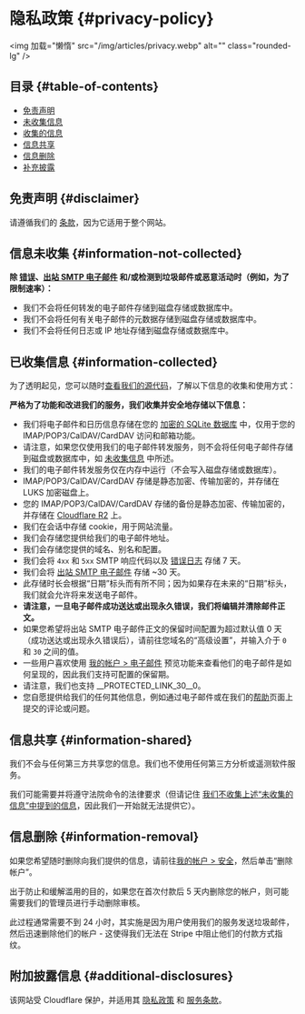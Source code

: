 # 隐私政策 {#privacy-policy}

<img 加载="懒惰" src="/img/articles/privacy.webp" alt="" class="rounded-lg" />

## 目录 {#table-of-contents}

* [免责声明](#disclaimer)
* [未收集信息](#information-not-collected)
* [收集的信息](#information-collected)
* [信息共享](#information-shared)
* [信息删除](#information-removal)
* [补充披露](#additional-disclosures)

## 免责声明 {#disclaimer}

请遵循我们的 [条款](/terms)，因为它适用于整个网站。

## 信息未收集 {#information-not-collected}

**除 [错误](/faq#do-you-store-error-logs)、[出站 SMTP 电子邮件](/faq#do-you-support-sending-email-with-smtp) 和/或检测到垃圾邮件或恶意活动时（例如，为了限制速率）：**

* 我们不会将任何转发的电子邮件存储到磁盘存储或数据库中。
* 我们不会将任何有关电子邮件的元数据存储到磁盘存储或数据库中。
* 我们不会将任何日志或 IP 地址存储到磁盘存储或数据库中。

## 已收集信息 {#information-collected}

为了透明起见，您可以随时<a href="https://github.com/forwardemail" target="_blank" rel="noopener noreferrer">查看我们的源代码</a>，了解以下信息的收集和使用方式：

**严格为了功能和改进我们的服务，我们收集并安全地存储以下信息：**

* 我们将电子邮件和日历信息存储在您的 [加密的 SQLite 数据库](/blog/docs/best-quantum-safe-encrypted-email-service) 中，仅用于您的 IMAP/POP3/CalDAV/CardDAV 访问和邮箱功能。
* 请注意，如果您仅使用我们的电子邮件转发服务，则不会将任何电子邮件存储到磁盘或数据库中，如 [未收集信息](#information-not-collected) 中所述。
* 我们的电子邮件转发服务仅在内存中运行（不会写入磁盘存储或数据库）。
* IMAP/POP3/CalDAV/CardDAV 存储是静态加密、传输加密的，并存储在 LUKS 加密磁盘上。
* 您的 IMAP/POP3/CalDAV/CardDAV 存储的备份是静态加密、传输加密的，并存储在 [Cloudflare R2](https://www.cloudflare.com/developer-platform/r2/) 上。
* 我们在会话中存储 cookie，用于网站流量。
* 我们会存储您提供给我们的电子邮件地址。
* 我们会存储您提供的域名、别名和配置。
* 我们会将 `4xx` 和 `5xx` SMTP 响应代码以及 [错误日志](/faq#do-you-store-error-logs) 存储 7 天。
* 我们会将 [出站 SMTP 电子邮件](/faq#do-you-support-sending-email-with-smtp) 存储 \~30 天。
* 此存储时长会根据“日期”标头而有所不同；因为如果存在未来的“日期”标头，我们就会允许将来发送电子邮件。
* **请注意，一旦电子邮件成功送达或出现永久错误，我们将编辑并清除邮件正文。**
* 如果您希望将出站 SMTP 电子邮件正文的保留时间配置为超过默认值 0 天（成功送达或出现永久错误后），请前往您域名的“高级设置”，并输入介于 `0` 和 `30` 之间的值。
* 一些用户喜欢使用 [我的帐户 > 电子邮件](/my-account/emails) 预览功能来查看他们的电子邮件是如何呈现的，因此我们支持可配置的保留期。
* 请注意，我们也支持 __PROTECTED_LINK_30__0。
* 您自愿提供给我们的任何其他信息，例如通过电子邮件或在我们的<a href="/help">帮助</a>页面上提交的评论或问题。

## 信息共享 {#information-shared}

我们不会与任何第三方共享您的信息。我们也不使用任何第三方分析或遥测软件服务。

我们可能需要并将遵守法院命令的法律要求（但请记住 [我们不收集上述“未收集的信息”中提到的信息](#information-not-collected)，因此我们一开始就无法提供它）。

## 信息删除 {#information-removal}

如果您希望随时删除向我们提供的信息，请前往<a href="/my-account/security">我的帐户 > 安全</a>，然后单击“删除帐户”。

出于防止和缓解滥用的目的，如果您在首次付款后 5 天内删除您的帐户，则可能需要我们的管理员进行手动删除审核。

此过程通常需要不到 24 小时，其实施是因为用户使用我们的服务发送垃圾邮件，然后迅速删除他们的帐户 - 这使得我们无法在 Stripe 中阻止他们的付款方式指纹。

## 附加披露信息 {#additional-disclosures}

该网站受 Cloudflare 保护，并适用其 [隐私政策](https://www.cloudflare.com/privacypolicy/) 和 [服务条款](https://www.cloudflare.com/website-terms/)。